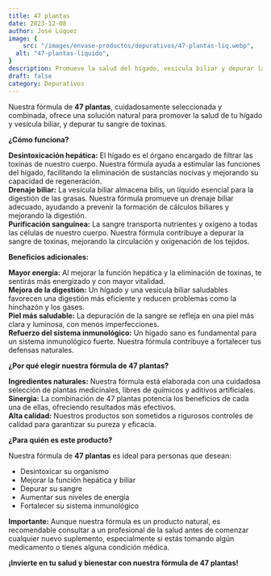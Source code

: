 ```yaml
---
title: 47 plantas
date: 2023-12-08
author: José Lúquez
image: {
 	src: "/images/envase-productos/depurativos/47-plantas-liq.webp",
  alt: "47-plantas-liquido",
}
description: Promueve la salud del hígado, vesícula biliar y depurar la sangre de toxinas
draft: false
category: Depurativos
---
```


Nuestra fórmula de **47 plantas**, cuidadosamente seleccionada y combinada, ofrece una solución natural para promover la salud de tu hígado y vesícula biliar, y depurar tu sangre de toxinas.

**¿Cómo funciona?**

**Desintoxicación hepática:** El hígado es el órgano encargado de filtrar las toxinas de nuestro cuerpo. Nuestra fórmula ayuda a estimular las funciones del hígado, facilitando la eliminación de sustancias nocivas y mejorando su capacidad de regeneración.   
**Drenaje biliar:** La vesícula biliar almacena bilis, un líquido esencial para la digestión de las grasas. Nuestra fórmula promueve un drenaje biliar adecuado, ayudando a prevenir la formación de cálculos biliares y mejorando la digestión.   
**Purificación sanguínea:** La sangre transporta nutrientes y oxígeno a todas las células de nuestro cuerpo. Nuestra fórmula contribuye a depurar la sangre de toxinas, mejorando la circulación y oxigenación de los tejidos.   

**Beneficios adicionales:**

**Mayor energía:** Al mejorar la función hepática y la eliminación de toxinas, te sentirás más energizado y con mayor vitalidad.   
**Mejora de la digestión:** Un hígado y una vesícula biliar saludables favorecen una digestión más eficiente y reducen problemas como la hinchazón y los gases.   
**Piel más saludable:** La depuración de la sangre se refleja en una piel más clara y luminosa, con menos imperfecciones.   
**Refuerzo del sistema inmunológico:** Un hígado sano es fundamental para un sistema inmunológico fuerte. Nuestra fórmula contribuye a fortalecer tus defensas naturales.   

**¿Por qué elegir nuestra fórmula de 47 plantas?**

**Ingredientes naturales:** Nuestra fórmula está elaborada con una cuidadosa selección de plantas medicinales, libres de químicos y aditivos artificiales.   
**Sinergia:** La combinación de 47 plantas potencia los beneficios de cada una de ellas, ofreciendo resultados más efectivos.   
**Alta calidad:** Nuestros productos son sometidos a rigurosos controles de calidad para garantizar su pureza y eficacia.   

**¿Para quién es este producto?**

Nuestra fórmula de **47 plantas** es ideal para personas que desean:

- Desintoxicar su organismo
- Mejorar la función hepática y biliar
- Depurar su sangre
- Aumentar sus niveles de energía
- Fortalecer su sistema inmunológico

**Importante:** Aunque nuestra fórmula es un producto natural, es recomendable consultar a un profesional de la salud antes de comenzar cualquier nuevo suplemento, especialmente si estás tomando algún medicamento o tienes alguna condición médica.

**¡Invierte en tu salud y bienestar con nuestra fórmula de 47 plantas!**